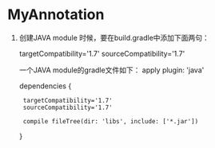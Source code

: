 # MyAnnotation

1. 创建JAVA module 时候，要在build.gradle中添加下面两句：

    targetCompatibility='1.7'
    sourceCompatibility='1.7'
    
    
    一个JAVA module的gradle文件如下：
    apply plugin: 'java'

    dependencies {

        targetCompatibility='1.7'
        sourceCompatibility='1.7'

        compile fileTree(dir: 'libs', include: ['*.jar'])
    }
